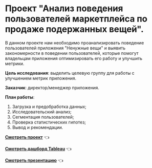 # Проект "Анализ поведения пользователей маркетплейса по продаже подержанных вещей".

В данном проекте нам необходимо проанализировать поведение пользователей приложения "Ненужные вещи" и выявить закономерности в поведении пользователей, которые помогут владельцам приложения оптимизировать его работу и улучшить метрики.

**Цель исследования**: выделить целевую группу для работы с улучшением метрик приложения.


**Заказчик**: директор/менеджер приложения.

**План работы**:

 1. Загрузка и предобработка данных;
 2. Исследовательский анализ;
 3. Сегментация пользователей;
 4. Проверка статистических гипотез;
 5. Вывод и рекомендации.


**[Смотреть проект](https://github.com/Alie-in-Wonderland/data-analyst-projects/blob/main/%D0%90%D0%BD%D0%B0%D0%BB%D0%B8%D0%B7%20%D0%BF%D0%BE%D0%B2%D0%B5%D0%B4%D0%B5%D0%BD%D0%B8%D1%8F%20%D0%BF%D0%BE%D0%BB%D1%8C%D0%B7%D0%BE%D0%B2%D0%B0%D1%82%D0%B5%D0%BB%D0%B5%D0%B9%20%D0%BC%D0%B0%D1%80%D0%BA%D0%B5%D1%82%D0%BF%D0%BB%D0%B5%D0%B9%D1%81%D0%B0%20%D0%BF%D0%BE%20%D0%BF%D1%80%D0%BE%D0%B4%D0%B0%D0%B6%D0%B5%20%D0%B2%D0%B5%D1%89%D0%B5%D0%B9/marketplace%20used%20items.ipynb)**  👈

**[Смотреть дашборд Tableau](https://public.tableau.com/app/profile/aleona3710/viz/Final_16801277912620/Dashboard1?publish=yes)**  👈

**[Смотреть презентацию](https://github.com/Alie-in-Wonderland/data-analyst-projects/blob/main/%D0%90%D0%BD%D0%B0%D0%BB%D0%B8%D0%B7%20%D0%BF%D0%BE%D0%B2%D0%B5%D0%B4%D0%B5%D0%BD%D0%B8%D1%8F%20%D0%BF%D0%BE%D0%BB%D1%8C%D0%B7%D0%BE%D0%B2%D0%B0%D1%82%D0%B5%D0%BB%D0%B5%D0%B9%20%D0%BC%D0%B0%D1%80%D0%BA%D0%B5%D1%82%D0%BF%D0%BB%D0%B5%D0%B9%D1%81%D0%B0%20%D0%BF%D0%BE%20%D0%BF%D1%80%D0%BE%D0%B4%D0%B0%D0%B6%D0%B5%20%D0%B2%D0%B5%D1%89%D0%B5%D0%B9/%D0%9F%D1%80%D0%B5%D0%B7%D0%B5%D0%BD%D1%82%D0%B0%D1%86%D0%B8%D1%8F.pdf)**  👈
